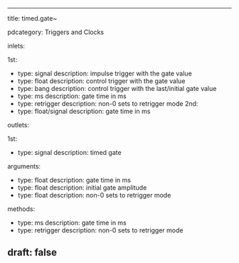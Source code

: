 --- 


title: timed.gate~

pdcategory: Triggers and Clocks

inlets:

  1st:
  - type: signal
    description: impulse trigger with the gate value
  - type: float
    description: control trigger with the gate value
  - type: bang
    description: control trigger with the last/initial gate value
  - type: ms <float>
    description: gate time in ms
  - type: retrigger <float>
    description: non-0 sets to retrigger mode
  2nd:
  - type: float/signal
    description: gate time in ms

outlets:

  1st:
  - type: signal
    description: timed gate

arguments:
  - type: float
    description: gate time in ms
  - type: float
    description: initial gate amplitude
  - type: float
    description: non-0 sets to retrigger mode

methods:
  - type: ms <float>
    description: gate time in ms
  - type: retrigger <float>
    description: non-0 sets to retrigger mode



draft: false
---